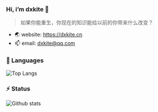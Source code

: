 ### Hi, i’m dxkite 👋

> 如果你能重生，你现在的知识能给以前的你带来什么改变？

- 🌏 website: https://dxkite.cn
- 📫 email: [dxkite@qq.com](mailto:dxkite@qq.com)

### 🌱 Languages
![Top Langs](https://github-readme-stats.vercel.app/api/top-langs/?username=dxkite&hide=HTML,css&layout=compact)

### ⚡ Status
![Github stats](https://github-readme-stats.vercel.app/api?username=dxkite&show_icons=true&hide_title=true&hide=contribs)



